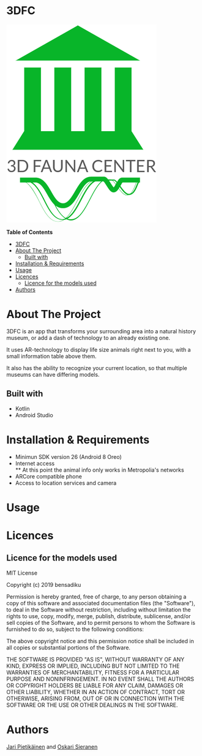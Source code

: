# 3DFC
<!-- Logo here -->
![3D Fauna Center Logo](images/logo.png)
<!-- markdown-toc start - Don't edit this section. Run M-x markdown-toc-refresh-toc -->
**Table of Contents**

- [3DFC](#3dfc)
- [About The Project](#about-the-project)
    - [Built with](#built-with)
- [Installation & Requirements](#installation--requirements)
- [Usage](#usage)
- [Licences](#licences)
    - [Licence for the models used](#licence-for-the-models-used)
- [Authors](#authors)

<!-- markdown-toc end -->

# About The Project 
<!-- Screenshot here  -->
<!-- Description here -->
3DFC is an app that transforms your surrounding area into a natural history museum, or add a dash of technology to an already existing one.

It uses AR-technology to display life size animals right next to you, with a small information table above them.

It also has the ability to recognize your current location, so that multiple museums can have differing models.
## Built with

  * Kotlin
  * Android Studio

# Installation & Requirements

  * Minimun SDK version 26 (Android 8 Oreo)
  * Internet access  
    ** At this point the animal info only works in Metropolia's networks
  * ARCore compatible phone 
  * Access to location services and camera

# Usage
<!-- Couple screenshots here  -->

# Licences
## Licence for the models used

MIT License

Copyright (c) 2019 bensadiku

Permission is hereby granted, free of charge, to any person obtaining a copy of this software and associated documentation files (the "Software"), to deal in the Software without restriction, including without limitation the rights to use, copy, modify, merge, publish, distribute, sublicense, and/or sell copies of the Software, and to permit persons to whom the Software is furnished to do so, subject to the following conditions:

The above copyright notice and this permission notice shall be included in all copies or substantial portions of the Software.

THE SOFTWARE IS PROVIDED "AS IS", WITHOUT WARRANTY OF ANY KIND, EXPRESS OR IMPLIED, INCLUDING BUT NOT LIMITED TO THE WARRANTIES OF MERCHANTABILITY, FITNESS FOR A PARTICULAR PURPOSE AND NONINFRINGEMENT. IN NO EVENT SHALL THE AUTHORS OR COPYRIGHT HOLDERS BE LIABLE FOR ANY CLAIM, DAMAGES OR OTHER LIABILITY, WHETHER IN AN ACTION OF CONTRACT, TORT OR OTHERWISE, ARISING FROM, OUT OF OR IN CONNECTION WITH THE SOFTWARE OR THE USE OR OTHER DEALINGS IN THE SOFTWARE.


# Authors
[Jari Pietikäinen](https://www.github.com/J4R1) and [Oskari Sieranen](https://www.github.com/oskarits)
